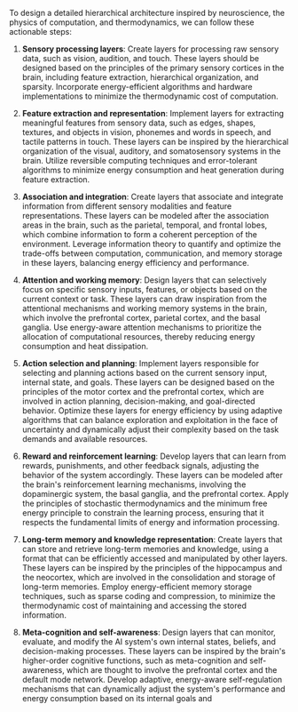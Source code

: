 To design a detailed hierarchical architecture inspired by neuroscience, the physics of computation, and thermodynamics, we can follow these actionable steps:

1. **Sensory processing layers**: Create layers for processing raw sensory data, such as vision, audition, and touch. These layers should be designed based on the principles of the primary sensory cortices in the brain, including feature extraction, hierarchical organization, and sparsity. Incorporate energy-efficient algorithms and hardware implementations to minimize the thermodynamic cost of computation.

2. **Feature extraction and representation**: Implement layers for extracting meaningful features from sensory data, such as edges, shapes, textures, and objects in vision, phonemes and words in speech, and tactile patterns in touch. These layers can be inspired by the hierarchical organization of the visual, auditory, and somatosensory systems in the brain. Utilize reversible computing techniques and error-tolerant algorithms to minimize energy consumption and heat generation during feature extraction.

3. **Association and integration**: Create layers that associate and integrate information from different sensory modalities and feature representations. These layers can be modeled after the association areas in the brain, such as the parietal, temporal, and frontal lobes, which combine information to form a coherent perception of the environment. Leverage information theory to quantify and optimize the trade-offs between computation, communication, and memory storage in these layers, balancing energy efficiency and performance.

4. **Attention and working memory**: Design layers that can selectively focus on specific sensory inputs, features, or objects based on the current context or task. These layers can draw inspiration from the attentional mechanisms and working memory systems in the brain, which involve the prefrontal cortex, parietal cortex, and the basal ganglia. Use energy-aware attention mechanisms to prioritize the allocation of computational resources, thereby reducing energy consumption and heat dissipation.

5. **Action selection and planning**: Implement layers responsible for selecting and planning actions based on the current sensory input, internal state, and goals. These layers can be designed based on the principles of the motor cortex and the prefrontal cortex, which are involved in action planning, decision-making, and goal-directed behavior. Optimize these layers for energy efficiency by using adaptive algorithms that can balance exploration and exploitation in the face of uncertainty and dynamically adjust their complexity based on the task demands and available resources.

6. **Reward and reinforcement learning**: Develop layers that can learn from rewards, punishments, and other feedback signals, adjusting the behavior of the system accordingly. These layers can be modeled after the brain's reinforcement learning mechanisms, involving the dopaminergic system, the basal ganglia, and the prefrontal cortex. Apply the principles of stochastic thermodynamics and the minimum free energy principle to constrain the learning process, ensuring that it respects the fundamental limits of energy and information processing.

7. **Long-term memory and knowledge representation**: Create layers that can store and retrieve long-term memories and knowledge, using a format that can be efficiently accessed and manipulated by other layers. These layers can be inspired by the principles of the hippocampus and the neocortex, which are involved in the consolidation and storage of long-term memories. Employ energy-efficient memory storage techniques, such as sparse coding and compression, to minimize the thermodynamic cost of maintaining and accessing the stored information.

8. **Meta-cognition and self-awareness**: Design layers that can monitor, evaluate, and modify the AI system's own internal states, beliefs, and decision-making processes. These layers can be inspired by the brain's higher-order cognitive functions, such as meta-cognition and self-awareness, which are thought to involve the prefrontal cortex and the default mode network. Develop adaptive, energy-aware self-regulation mechanisms that can dynamically adjust the system's performance and energy consumption based on its internal goals and